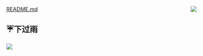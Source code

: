[README.md](https://github.com/3418359665/3418359665/files/8548935/README.md)
<a href="https://github.com/anuraghazra/github-readme-stats">
  <img align="right" src="https://github-readme-stats.vercel.app/api?username=3418359665&show_icons=true&hide_border=true&include_all_commits_disable=false&custom_title=二斤桃花酿做酒，万杯不及你温柔。&count_private=true">
</a>

## ☔下过雨

<img src = "http://gchat.qpic.cn/gchatpic_new/0/0-0-72A16A6B0739120B9F6E76D7DC310B8B/0?term=2" >
